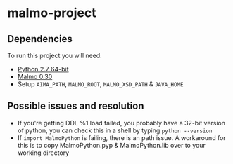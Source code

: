 # malmo-project

## Dependencies

To run this project you will need:
* [Python 2.7 64-bit](https://www.python.org/downloads/release/python-2713/)
* [Malmo 0.30](https://github.com/Microsoft/malmo/releases)
* Setup `AIMA_PATH`, `MALMO_ROOT`, `MALMO_XSD_PATH` & `JAVA_HOME`

## Possible issues and resolution
* If you're getting DDL %1 load failed, you probably have a 32-bit version of python, you can check this in a shell by typing `python --version`
* If `import MalmoPython` is failing, there is an path issue. A workaround for this is to copy MalmoPython.pyp & MalmoPython.lib over to your working directory
